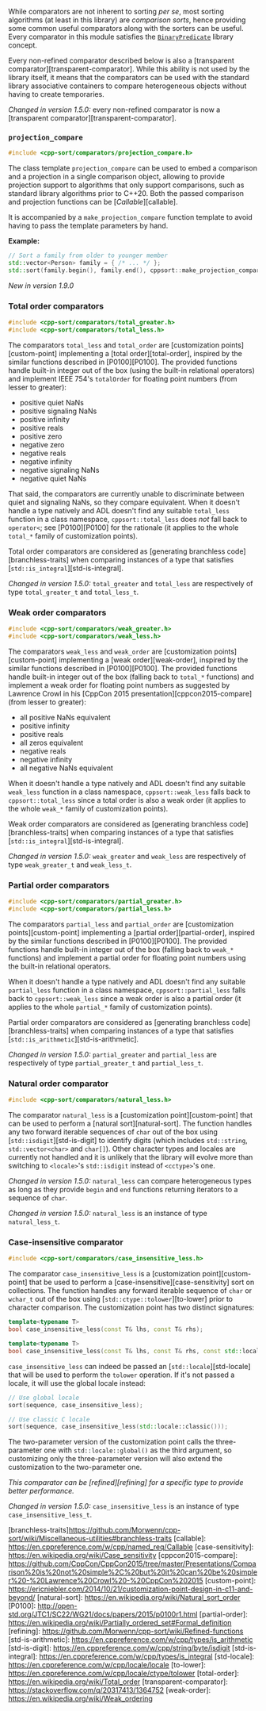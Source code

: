 While comparators are not inherent to sorting *per se*, most sorting algorithms (at least in this library) are *comparison sorts*, hence providing some common useful comparators along with the sorters can be useful. Every comparator in this module satisfies the [`BinaryPredicate`][binary-predicate] library concept.

Every non-refined comparator described below is also a [transparent comparator][transparent-comparator]. While this ability is not used by the library itself, it means that the comparators can be used with the standard library associative containers to compare heterogeneous objects without having to create temporaries.

*Changed in version 1.5.0:* every non-refined comparator is now a [transparent comparator][transparent-comparator].

### `projection_compare`

```cpp
#include <cpp-sort/comparators/projection_compare.h>
```

The class template `projection_compare` can be used to embed a comparison and a projection in a single comparison object, allowing to provide projection support to algorithms that only support comparisons, such as standard library algorithms prior to C++20. Both the passed comparison and projection functions can be [*Callable*][callable].

It is accompanied by a `make_projection_compare` function template to avoid having to pass the template parameters by hand.

**Example:**

```cpp
// Sort a family from older to younger member
std::vector<Person> family = { /* ... */ };
std::sort(family.begin(), family.end(), cppsort::make_projection_compare(std::greater<>{}, &Person::age));
```

*New in version 1.9.0*

### Total order comparators

```cpp
#include <cpp-sort/comparators/total_greater.h>
#include <cpp-sort/comparators/total_less.h>
```

The comparators `total_less` and `total_order` are [customization points][custom-point] implementing a [total order][total-order], inspired by the similar functions described in [P0100][P0100]. The provided functions handle built-in integer out of the box (using the built-in relational operators) and implement IEEE 754's `totalOrder` for floating point numbers (from lesser to greater):
* positive quiet NaNs
* positive signaling NaNs
* positive infinity
* positive reals
* positive zero
* negative zero
* negative reals
* negative infinity
* negative signaling NaNs
* negative quiet NaNs

That said, the comparators are currently unable to discriminate between quiet and signaling NaNs, so they compare equivalent. When it doesn't handle a type natively and ADL doesn't find any suitable `total_less` function in a class namespace, `cppsort::total_less` does *not* fall back to `operator<`; see [P0100][P0100] for the rationale (it applies to the whole `total_*` family of customization points).

Total order comparators are considered as [generating branchless code][branchless-traits] when comparing instances of a type that satisfies [`std::is_integral`][std-is-integral].

*Changed in version 1.5.0:* `total_greater` and `total_less` are respectively of type `total_greater_t` and `total_less_t`.

### Weak order comparators

```cpp
#include <cpp-sort/comparators/weak_greater.h>
#include <cpp-sort/comparators/weak_less.h>
```

The comparators `weak_less` and `weak_order` are [customization points][custom-point] implementing a [weak order][weak-order], inspired by the similar functions described in [P0100][P0100]. The provided functions handle built-in integer out of the box (falling back to `total_*` functions) and implement a weak order for floating point numbers as suggested by Lawrence Crowl in his [CppCon 2015 presentation][cppcon2015-compare] (from lesser to greater):
* all positive NaNs equivalent
* positive infinity
* positive reals
* all zeros equivalent
* negative reals
* negative infinity
* all negative NaNs equivalent

When it doesn't handle a type natively and ADL doesn't find any suitable `weak_less` function in a class namespace, `cppsort::weak_less` falls back to `cppsort::total_less` since a total order is also a weak order (it applies to the whole `weak_*` family of customization points).

Weak order comparators are considered as [generating branchless code][branchless-traits] when comparing instances of a type that satisfies [`std::is_integral`][std-is-integral].

*Changed in version 1.5.0:* `weak_greater` and `weak_less` are respectively of type `weak_greater_t` and `weak_less_t`.

### Partial order comparators

```cpp
#include <cpp-sort/comparators/partial_greater.h>
#include <cpp-sort/comparators/partial_less.h>
```

The comparators `partial_less` and `partial_order` are [customization points][custom-point] implementing a [partial order][partial-order], inspired by the similar functions described in [P0100][P0100]. The provided functions handle built-in integer out of the box (falling back to `weak_*` functions) and implement a partial order for floating point numbers using the built-in relational operators.

When it doesn't handle a type natively and ADL doesn't find any suitable `partial_less` function in a class namespace, `cppsort::partial_less` falls back to `cppsort::weak_less` since a weak order is also a partial order (it applies to the whole `partial_*` family of customization points).

Partial order comparators are considered as [generating branchless code][branchless-traits] when comparing instances of a type that satisfies [`std::is_arithmetic`][std-is-arithmetic].

*Changed in version 1.5.0:* `partial_greater` and `partial_less` are respectively of type `partial_greater_t` and `partial_less_t`.

### Natural order comparator

```cpp
#include <cpp-sort/comparators/natural_less.h>
```

The comparator `natural_less` is a [customization point][custom-point] that can be used to perform a [natural sort][natural-sort]. The function handles any two forward iterable sequences of `char` out of the box using [`std::isdigit`][std-is-digit] to identify digits (which includes `std::string`, `std::vector<char>` and `char[]`). Other character types and locales are currently not handled and it is unlikely that the library will evolve more than switching to `<locale>`'s `std::isdigit` instead of `<cctype>`'s one.

*Changed in version 1.5.0:* `natural_less` can compare heterogeneous types as long as they provide `begin` and `end` functions returning iterators to a sequence of `char`.

*Changed in version 1.5.0:* `natural_less` is an instance of type `natural_less_t`.

### Case-insensitive comparator

```cpp
#include <cpp-sort/comparators/case_insensitive_less.h>
```

The comparator `case_insensitive_less` is a [customization point][custom-point] that be used to perform a [case-insensitive][case-sensitivity] sort on collections. The function handles any forward iterable sequence of `char` or `wchar_t` out of the box using [`std::ctype::tolower`][to-lower] prior to character comparison. The customization point has two distinct signatures:

```cpp
template<typename T>
bool case_insensitive_less(const T& lhs, const T& rhs);

template<typename T>
bool case_insensitive_less(const T& lhs, const T& rhs, const std::locale& loc);
```

`case_insensitive_less` can indeed be passed an [`std::locale`][std-locale] that will be used to perform the `tolower` operation. If it's not passed a locale, it will use the global locale instead:

```cpp
// Use global locale
sort(sequence, case_insensitive_less);

// Use classic C locale
sort(sequence, case_insensitive_less(std::locale::classic()));
```

The two-parameter version of the customization point calls the three-parameter one with `std::locale::global()` as the third argument, so customizing only the three-parameter version will also extend the customization to the two-parameter one.

*This comparator can be [refined][refining] for a specific type to provide better performance.*

*Changed in version 1.5.0:* `case_insensitive_less` is an instance of type `case_insensitive_less_t`.


  [binary-predicate]: https://en.cppreference.com/w/cpp/concept/BinaryPredicate
  [branchless-traits]https://github.com/Morwenn/cpp-sort/wiki/Miscellaneous-utilities#branchless-traits
  [callable]: https://en.cppreference.com/w/cpp/named_req/Callable
  [case-sensitivity]: https://en.wikipedia.org/wiki/Case_sensitivity
  [cppcon2015-compare]: https://github.com/CppCon/CppCon2015/tree/master/Presentations/Comparison%20is%20not%20simple%2C%20but%20it%20can%20be%20simpler%20-%20Lawrence%20Crowl%20-%20CppCon%202015
  [custom-point]: https://ericniebler.com/2014/10/21/customization-point-design-in-c11-and-beyond/
  [natural-sort]: https://en.wikipedia.org/wiki/Natural_sort_order
  [P0100]: http://open-std.org/JTC1/SC22/WG21/docs/papers/2015/p0100r1.html
  [partial-order]: https://en.wikipedia.org/wiki/Partially_ordered_set#Formal_definition
  [refining]: https://github.com/Morwenn/cpp-sort/wiki/Refined-functions
  [std-is-arithmetic]: https://en.cppreference.com/w/cpp/types/is_arithmetic
  [std-is-digit]: https://en.cppreference.com/w/cpp/string/byte/isdigit
  [std-is-integral]: https://en.cppreference.com/w/cpp/types/is_integral
  [std-locale]: https://en.cppreference.com/w/cpp/locale/locale
  [to-lower]: https://en.cppreference.com/w/cpp/locale/ctype/tolower
  [total-order]: https://en.wikipedia.org/wiki/Total_order
  [transparent-comparator]: https://stackoverflow.com/q/20317413/1364752
  [weak-order]: https://en.wikipedia.org/wiki/Weak_ordering
